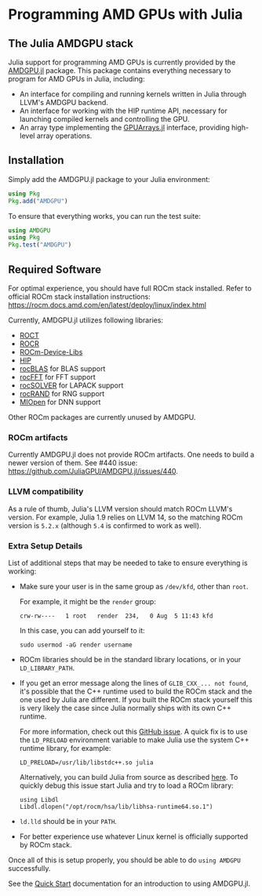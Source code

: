 # Programming AMD GPUs with Julia

## The Julia AMDGPU stack

Julia support for programming AMD GPUs is currently provided by the
[AMDGPU.jl](https://github.com/JuliaGPU/AMDGPU.jl) package.
This package contains everything necessary to program for AMD GPUs in Julia, including:

* An interface for compiling and running kernels written in Julia through LLVM's AMDGPU backend.
* An interface for working with the HIP runtime API,
    necessary for launching compiled kernels and controlling the GPU.
* An array type implementing the [GPUArrays.jl](https://github.com/JuliaGPU/GPUArrays.jl)
    interface, providing high-level array operations.

## Installation

Simply add the AMDGPU.jl package to your Julia environment:

```julia
using Pkg
Pkg.add("AMDGPU")
```

To ensure that everything works, you can run the test suite:

```julia
using AMDGPU
using Pkg
Pkg.test("AMDGPU")
```

## Required Software

For optimal experience, you should have full ROCm stack installed.
Refer to official ROCm stack installation instructions: <https://rocm.docs.amd.com/en/latest/deploy/linux/index.html>

Currently, AMDGPU.jl utilizes following libraries:

* [ROCT](https://github.com/RadeonOpenCompute/ROCT-Thunk-Interface)
* [ROCR](https://github.com/RadeonOpenCompute/ROCR-Runtime)
* [ROCm-Device-Libs](https://github.com/RadeonOpenCompute/ROCm-Device-Libs)
* [HIP](https://github.com/ROCm-Developer-Tools/HIP)
* [rocBLAS](https://github.com/ROCmSoftwarePlatform/rocBLAS) for BLAS support
* [rocFFT](https://github.com/ROCmSoftwarePlatform/rocFFT) for FFT support
* [rocSOLVER](https://github.com/ROCmSoftwarePlatform/rocSOLVER) for LAPACK support
* [rocRAND](https://github.com/ROCmSoftwarePlatform/rocRAND) for RNG support
* [MIOpen](https://github.com/ROCmSoftwarePlatform/MIOpen) for DNN support

Other ROCm packages are currently unused by AMDGPU.

### ROCm artifacts

Currently AMDGPU.jl does not provide ROCm artifacts.
One needs to build a newer version of them.
See #440 issue: <https://github.com/JuliaGPU/AMDGPU.jl/issues/440>.

### LLVM compatibility

As a rule of thumb, Julia's LLVM version should match ROCm LLVM's version.
For example, Julia 1.9 relies on LLVM 14, so the matching ROCm version is `5.2.x`
(although `5.4` is confirmed to work as well).

### Extra Setup Details

List of additional steps that may be needed to take to ensure everything is working:

- Make sure your user is in the same group as `/dev/kfd`, other than `root`.

    For example, it might be the `render` group:

    ```
    crw-rw----   1 root   render  234,   0 Aug  5 11:43 kfd
    ```

    In this case, you can add yourself to it:

    ```
    sudo usermod -aG render username
    ```

- ROCm libraries should be in the standard library locations, or in your `LD_LIBRARY_PATH`.

- If you get an error message along the lines of `GLIB_CXX_... not found`,
    it's possible that the C++ runtime used to build the ROCm stack
    and the one used by Julia are different.
    If you built the ROCm stack yourself this is very likely the case
    since Julia normally ships with its own C++ runtime.

    For more information, check out this [GitHub issue](https://github.com/JuliaLang/julia/issues/34276).
    A quick fix is to use the `LD_PRELOAD` environment variable to make Julia use the system C++ runtime library, for example:

    ```
    LD_PRELOAD=/usr/lib/libstdc++.so julia
    ```

    Alternatively, you can build Julia from source as described
    [here](https://github.com/JuliaLang/julia/blob/master/doc/build/build.md).
    To quickly debug this issue start Julia and try to load a ROCm library:

    ```
    using Libdl
    Libdl.dlopen("/opt/rocm/hsa/lib/libhsa-runtime64.so.1")
    ```

- `ld.lld` should be in your `PATH`.

- For better experience use whatever Linux kernel
    is officially supported by ROCm stack.


Once all of this is setup properly, you should be able to do `using AMDGPU`
successfully.

See the [Quick Start](@ref) documentation for an introduction to using AMDGPU.jl.
